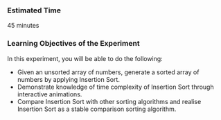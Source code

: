 ### Estimated Time

45 minutes

### Learning Objectives of the Experiment

In this experiment, you will be able to do the following:

   - Given an unsorted array of numbers, generate a sorted array of numbers by applying Insertion Sort.
   - Demonstrate knowledge of time complexity of Insertion Sort through interactive animations.
   - Compare Insertion Sort with other sorting algorithms and realise Insertion Sort as a stable comparison sorting algorithm.


